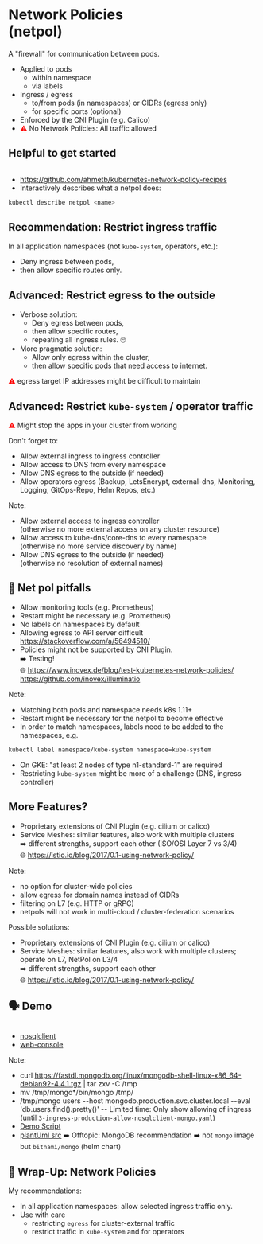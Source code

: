 <!-- .slide: data-background-image="images/subtitle.jpg"  -->
# Network Policies <br/>(netpol)



A "firewall" for communication between pods.

* Applied to pods 
  * within namespace
  * via labels
* Ingress / egress
  * to/from pods (in namespaces) or CIDRs (egress only)
  * for specific ports (optional)
* Enforced by the CNI Plugin (e.g. Calico)
* <font color="red">⚠</font> No Network Policies: All traffic allowed



## <i class='fas fa-thumbtack'></i> Helpful to get started

<img data-src="images/network-policy-allow-external.gif" width=75% />

* <i class='fab fa-github'></i> https://github.com/ahmetb/kubernetes-network-policy-recipes  
* Interactively describes what a netpol does:  
```bash
kubectl describe netpol <name>
```



## Recommendation: Restrict ingress traffic

In all application namespaces (not `kube-system`, operators, etc.):
 
* Deny ingress between pods,
* then allow specific routes only.



## Advanced: Restrict egress to the outside

* Verbose solution: 
  * Deny egress between pods,
  * then allow specific routes,
  * repeating all ingress rules. 🙄
* More pragmatic solution:
  * Allow only egress within the cluster,
  * then allow specific pods that need access to internet.

<font color="red">⚠</font> egress target IP addresses might be difficult to maintain




## Advanced: Restrict `kube-system` / operator traffic

<font color="red">⚠</font> Might stop the apps in your cluster from working

Don't forget to:

* Allow external ingress to ingress controller  
* Allow access to DNS from every namespace   
* Allow DNS egress to the outside (if needed)  
* Allow operators egress (Backup, LetsEncrypt, external-dns, Monitoring, Logging, GitOps-Repo, Helm Repos, etc.)

Note:
* Allow external access to ingress controller  
  (otherwise no more external access on any cluster resource)  
* Allow access to kube-dns/core-dns to every namespace  
  (otherwise no more service discovery by name)
* Allow DNS egress to the outside (if needed)  
  (otherwise no resolution of external names)



## 🚧️ Net pol pitfalls

* Allow monitoring tools (e.g. Prometheus)
* Restart might be necessary (e.g. Prometheus)
* No labels on namespaces by default
* Allowing egress to API server difficult  
  <i class="fab fa-stack-overflow"></i> https://stackoverflow.com/a/56494510/
* Policies might not be supported by CNI Plugin.  
  ➡️ Testing!    
  🌐 https://www.inovex.de/blog/test-kubernetes-network-policies/
  <i class='fab fa-github'></i> https://github.com/inovex/illuminatio

Note:
* Matching both pods and namespace needs k8s 1.11+
* Restart might be necessary for the netpol to become effective
* In order to match namespaces, labels need to be added to the namespaces, e.g.

```bash
kubectl label namespace/kube-system namespace=kube-system
```
* On GKE: "at least 2 nodes of type n1-standard-1" are required
* Restricting `kube-system` might be more of a challenge (DNS, ingress controller)



## More Features?

* Proprietary extensions of CNI Plugin (e.g. cilium or calico)
* Service Meshes: similar features, also work with multiple clusters  
  ➡️ different strengths, support each other (ISO/OSI Layer 7 vs 3/4)  
  🌐 https://istio.io/blog/2017/0.1-using-network-policy/

Note: 
* no option for cluster-wide policies
* allow egress for domain names instead of CIDRs
* filtering on L7 (e.g. HTTP or gRPC)
* netpols will not work in multi-cloud / cluster-federation scenarios

Possible solutions:
* Proprietary extensions of CNI Plugin (e.g. cilium or calico)
* Service Meshes: similar features, also work with multiple clusters;  
  operate on L7, NetPol on L3/4  
  ➡️ different strengths, support each other  
  🌐 https://istio.io/blog/2017/0.1-using-network-policy/



## 🗣️ Demo

<img data-src="images/demo-netpol.svg" width=40% />  

* [nosqlclient](http://nosqlclient)
* [web-console](http://web-console/)

Note:
* curl https://fastdl.mongodb.org/linux/mongodb-shell-linux-x86_64-debian92-4.4.1.tgz | tar zxv -C /tmp
* mv /tmp/mongo*/bin/mongo /tmp/
* /tmp/mongo users --host mongodb.production.svc.cluster.local --eval 'db.users.find().pretty()'
-- Limited time: Only show allowing of ingress (until `3-ingress-production-allow-nosqlclient-mongo.yaml`)
* [Demo Script](https://github.com/cloudogu/k8s-security-demos/blob/master/2-network-policies/Readme.md) 
* [plantUml src](https://www.plantuml.com/plantuml/uml/dL1BQzj04BxhLspLGawoP9icGfGG70Y5Xf23eOVMXzNks5wqcjdk0rEA_tjtPRKMwGCJNRGptsE-cJldkVMXrzaRXK872S5gjlVUkAOiBJ_CTihlGniSM47e0VrCK5_sIkmLwD9eZabUTA45Y-315SvO5Vzbpvq7Mrfm5Ao0igj_OqL0pLlG88l5UoFyJAK8cUiK6cvvpnH6wPOBO3yonbPST3jB0UKzQRBixMB9br8cXAm4EtRdrzTrBRFZr8XRIuV1P2fzGOeR6K90_uffZ3qG-h7tC7p9F3jla7zShvzpnXrxN6KPaeojJxLZzpga0-LnQ7GnSIhVHUY9z-1C4bwbenRkUsJrLud6ulTbRJbiLRT9XlbOv2VeSRLXHN5xvcHiibl-uHs2DwHll-8J-6VIRaY5PXvvnt-5aB3bGVjpWC_GncEY8msR5v66uLESDUm0RI5EPLDN5oPQ_2-HiII3y8emXRhGSNcAYkI-QQ5L9Fyr_1IFuITbiwogwW-JKTOJxaYsIJ8-c_BNOt5JpM-6VOxP7Q0ClVu9)
➡️ Offtopic: MongoDB recommendation ➡️ not `mongo` image but `bitnami/mongo` (helm chart)



## 🎁 Wrap-Up: Network Policies

My recommendations:

* In all application namespaces: allow selected ingress traffic only.
* Use with care
  * restricting `egress` for cluster-external traffic 
  * restrict traffic in `kube-system` and for operators
